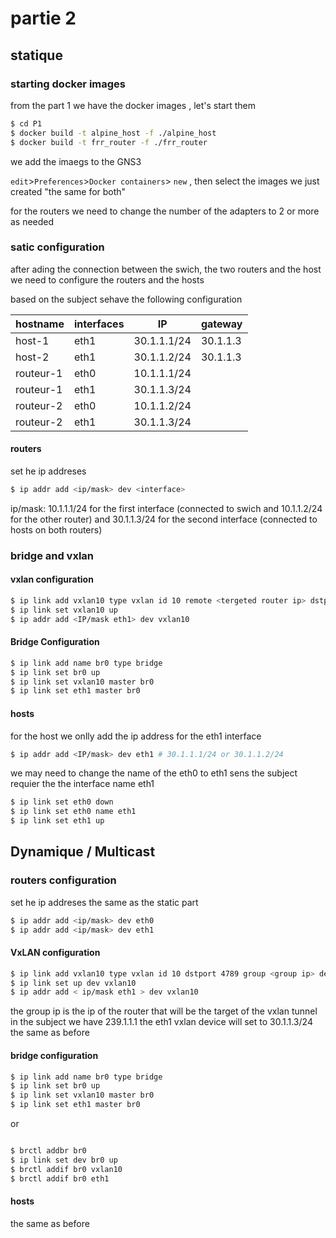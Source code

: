 # partie 2

## statique

### starting docker images

from the part 1 we have the docker images , let's start them

``` bash
$ cd P1
$ docker build -t alpine_host -f ./alpine_host
$ docker build -t frr_router -f ./frr_router
```

we add the imaegs to the GNS3 

`edit`>`Preferences`>`Docker containers`> `new` , then select the images we just created "the same for both"

for the routers we need to change the number of the adapters to 2 or more as needed 

### satic configuration 

after ading the connection between the swich, the two routers and the host we need to configure the routers and the hosts

based on the subject sehave the following configuration


|   hostname   | interfaces |     IP      | gateway  |
|--------------|------------|-------------|----------|
|   host-1     |    eth1    | 30.1.1.1/24 | 30.1.1.3 |
|   host-2     |    eth1    | 30.1.1.2/24 | 30.1.1.3 |
| routeur-1    |    eth0    | 10.1.1.1/24 |          |
| routeur-1    |    eth1    | 30.1.1.3/24 |          |
| routeur-2    |    eth0    | 10.1.1.2/24 |          |
| routeur-2    |    eth1    | 30.1.1.3/24 |          |


#### routers

set he ip addreses

``` bash
$ ip addr add <ip/mask> dev <interface> 
```
ip/mask: 10.1.1.1/24 for the first interface <eth0> (connected to swich and 10.1.1.2/24 for the other router) and 30.1.1.3/24 for the second interface <eth1> (connected to hosts on both routers)

### bridge and vxlan
#### vxlan configuration

```bash 
$ ip link add vxlan10 type vxlan id 10 remote <tergeted router ip> dstport 4789 dev eth0
$ ip link set vxlan10 up
$ ip addr add <IP/mask eth1> dev vxlan10
```
#### Bridge Configuration

```bash
$ ip link add name br0 type bridge
$ ip link set br0 up
$ ip link set vxlan10 master br0
$ ip link set eth1 master br0
```

#### hosts

for the host we onlly add the ip address for the eth1 interface
```bash 
$ ip addr add <IP/mask> dev eth1 # 30.1.1.1/24 or 30.1.1.2/24
```

we may need to change the name of the eth0 to eth1 sens the subject requier the the interface name eth1
```bash
$ ip link set eth0 down
$ ip link set eth0 name eth1
$ ip link set eth1 up

```

## Dynamique / Multicast


### routers configuration

set he ip addreses the same as the static part

``` bash 
$ ip addr add <ip/mask> dev eth0
$ ip addr add <ip/mask> dev eth1
```

#### VxLAN configuration

```bash
$ ip link add vxlan10 type vxlan id 10 dstport 4789 group <group ip> dev eth0 ttl auto 
$ ip link set up dev vxlan10
$ ip addr add < ip/mask eth1 > dev vxlan10
```

the group ip is the ip of the router that will be the target of the vxlan tunnel in the subject we have 239.1.1.1 
the eth1 vxlan device will set to 30.1.1.3/24 the same as before

#### bridge configuration

```bash
$ ip link add name br0 type bridge
$ ip link set br0 up
$ ip link set vxlan10 master br0
$ ip link set eth1 master br0
```
or

```bash

$ brctl addbr br0
$ ip link set dev br0 up
$ brctl addif br0 vxlan10
$ brctl addif br0 eth1

```
#### hosts

the same as before 
